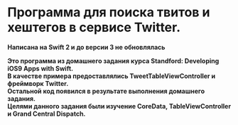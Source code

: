 <h1>Программа для поиска твитов и хештегов в сервисе Twitter.</h1>
<b>Написана на Swift 2 и до версии 3 не обновлялась<b>

Это программа из домашнего задания курса Standford: Developing iOS9 Apps with Swift.<br>
В качестве примера предоставлялись TweetTableViewController и фреймворк Twitter.<br>
Остальной код появился в результате выполнения домашнего задания.<br>
Целями данного задания были изучение CoreData, TableViewController и Grand Central Dispatch.
